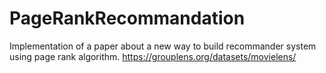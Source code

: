 # PageRankRecommandation

Implementation of a paper about a new way to build recommander system using page rank algorithm.
https://grouplens.org/datasets/movielens/
